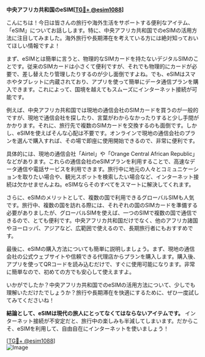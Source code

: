 **中央アフリカ共和国のeSIM[[TG💪+ @esim1088](https://t.me/s/esim1088)]**

こんにちは！今日は皆さんの旅行や海外生活をサポートする便利なアイテム、「eSIM」についてお話しします。特に、中央アフリカ共和国でのeSIMの活用方法に注目してみました。海外旅行や長期滞在を考えている方には絶対知っておいてほしい情報ですよ！

まず、eSIMとは簡単に言うと、物理的なSIMカードを持たないデジタルSIMのことです。従来のSIMカードは小さくて便利ですが、それでも物理的にカードが必要で、差し替えたり管理したりするのが少し面倒ですよね。でも、eSIMはスマホやタブレットに内蔵されており、アプリを使って簡単にデータ通信プランを購入できます。これによって、国境を越えてもスムーズにインターネット接続が可能です。

例えば、中央アフリカ共和国では現地の通信会社のSIMカードを買うのが一般的ですが、現地で通信会社を探したり、言葉がわからなかったりすると少し手間がかかります。それに、旅行先で複数のSIMカードを交換するのも面倒です。しかし、eSIMを使えばそんな心配は不要です。オンラインで現地の通信会社のプランを選んで購入すれば、その場で即座に使用開始できるので、非常に便利です。

具体的には、現地の通信会社「Airtel」や「Orange Central African Republic」などがあります。これらの通信会社のeSIMプランを利用することで、高速なデータ通信や電話サービスを利用できます。旅行中に地元の人々とコミュニケーションを取りたい場合や、観光スポットを検索したい場合など、インターネット接続は欠かせませんよね。eSIMならそのすべてをスマートに解決してくれます。

さらに、eSIMのメリットとして、複数の国で利用できるグローバルSIMも人気です。旅行中、複数の国を訪れる際には、それぞれの国のSIMカードを準備する必要がありましたが、グローバルSIMを使えば、一つのSIMで複数の国で通信できるので、とても便利です。中央アフリカ共和国だけでなく、他のアフリカ諸国やヨーロッパ、アジアなど、広範囲で使えるので、長期旅行者にもおすすめです。

最後に、eSIMの購入方法についても簡単に説明しましょう。まず、現地の通信会社の公式ウェブサイトや信頼できる代理店からプランを購入します。購入後、アプリを使ってQRコードを読み込むだけで、すぐに使用可能になります。非常に簡単なので、初めての方でも安心して使えますよ。

いかがでしたか？中央アフリカ共和国でのeSIMの活用方法について、少しでも理解いただけたでしょうか？旅行や長期滞在を快適にするために、ぜひ一度試してみてくださいね！

**結論として、eSIMは現代の旅人にとってなくてはならないアイテムです。** インターネット接続が不安定だと、旅行中の楽しみも半減してしまいます。だからこそ、eSIMを利用して、自由自在にインターネットを使いましょう！

[[TG💪+ @esim1088](https://t.me/s/esim1088)]  
![Image](https://i.postimg.cc/Y0z9fWf4/image.png)